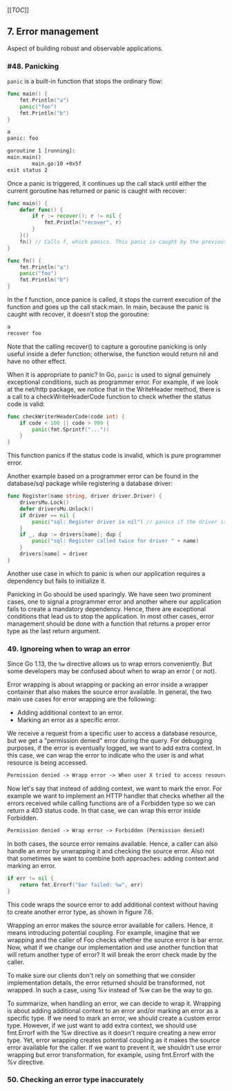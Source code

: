 [[_TOC_]]

## 7. Error management

Aspect of building robust and observable applications.

### #48. Panicking

`panic` is a built-in function that stops the ordinary flow:

```go
func main() {
    fmt.Println("a")
    panic("foo")
    fmt.Println("b")
}
```

```txt
a
panic: foo

goroutine 1 [running]:
main.main()
        main.go:10 +0x5f
exit status 2
```

Once a panic is triggered, it continues up the call stack until either the current goroutine has returned or panic is caught with recover:

```go
func main() {
	defer func() {
		if r := recover(); r != nil {
			fmt.Println("recover", r)
		}
	}()
	fn() // Calls f, which panics. This panic is caught by the previous recover
}

func fn() {
	fmt.Println("a")
	panic("foo")
	fmt.Println("b")
}
```

In the f function, once panice is called, it stops the current execution of the function and goes up the call stack:main. In main, because the panic is caught with recover, it doesn't stop the goroutine:

```txt
a
recover foo
```

Note that the calling recover() to capture a goroutine panicking is only useful inside a defer function; otherwise, the function would return nil and have no other effect.

When it is appropriate to panic? In Go, `panic` is used to signal genuinely exceptional conditions, such as programmer error. For example, if we look at  the net/http package, we notice that in the WriteHeader method, there is a call to a checkWriteHeaderCode function to check whether the status code is valid:

```go
func checkWriterHeaderCode(code int) {
    if code < 100 || code > 999 {
        panic(fmt.Sprintf("..."))
    }
}
```

This function panics if the status code is invalid, which is pure programmer error.

Another example based on a programmer error can be found in the database/sql package while registering a database driver:

```go
func Register(name string, driver driver.Driver) {
    driversMu.Lock()
    defer driversMu.Unlock()
    if driver == nil {
        panic("sql: Register driver is nil") // panics if the driver is nil
    }
    if _, dup := drivers[name]; dup {
        panic("sql: Register called twice for driver " + name)
    }
    drivers[name] = driver
}
```

Another use case in which to panic is when our application requires a dependency but fails to initialize it.

Panicking in Go should be used sparingly. We have seen two prominent cases, one to signal a programmer error and another where our application fails to create a mandatory dependency. Hence, there are exceptional conditions that lead us to stop the application. In most other cases, error management should be done with a function that returns a proper error type as the last return argument.

### 49. Ignoreing when to wrap an error

Since Go 1.13, the `%w` directive allows us to wrap errors conveniently. But some developers may be confused about when to wrap an error ( or not).

Error wrapping is about wrapping or packing an error inside a wrapper container that also makes the source error available. In general, the two main use cases for error wrapping are the following:

- Adding additional context to an error.
- Marking an error as a specific error.

We receive a request from a specific user to access a database resource, but we get a "permission denied" error during the query. For debugging purposes, if the error is eventually logged, we want to add extra context. In this case, we can wrap the error to indicate who the user is and what resource is being accessed.

```txt
Permission denied -> Wrapp error -> When user X tried to access resource Y (Permission denied)
```

Now let's say that instead of adding context, we want to mark the error. For example we want to implement an HTTP handler that checks whether all the errors received while calling functions are of a Forbidden type so we can return a 403 status code. In that case, we can wrap this error inside Forbidden.

```txt
Permission denied -> Wrap error -> Forbidden (Permission denied)
```

In both cases, the source error remains available. Hence, a caller can also handle an error by unwrapping it and checking the source error. Also not that sometimes we want to combine both approaches: adding context and marking an error.

```go
if err != nil {
    return fmt.Errorf("bar failed: %w", err)
}
```

This code wraps the source error to add additional context without having to create another error type, as shown in figure 7.6.

Wrapping an error makes the source error available for callers. Hence, it means introducing potential coupling. For example, imagine that we wrapping and the caller of Foo checks whether the source error is bar error. Now, what if we change our implementation and use another function that will return another type of error? It will break the erorr check made by the caller.

To make sure our clients don't rely on something that we consider implementation details, the error returned should be transformed, not wrapped. In such a case, using %v instead of %w can be the way to go.

To summarize, when handling an error, we can decide to wrap it. Wrapping is about adding additional context to an error and/or marking an error as a specific type. If we need to mark an error, we should create a custom error type. However, if we just want to add extra context, we should use fmt.Errorf with the %w directive as it doesn't require creating a new error type. Yet, error wrapping creates potential coupling as it makes the source error available for the caller. If we want to prevent it, we shouldn't use error wrapping but error transformation, for example, using fmt.Errorf with the %v directive.

### 50. Checking an error type inaccurately

